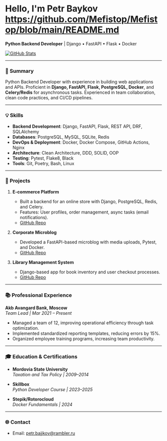 # Hello, I'm Petr Baykov  https://github.com/Mefistop/Mefistop/blob/main/README.md
**Python Backend Developer** | Django • FastAPI • Flask • Docker  

[![GitHub Stats](https://github-readme-stats.vercel.app/api?username=Mefistop&show_icons=true&theme=dark)](https://github.com/Mefistop)  

---

### 📌 Summary  
Python Backend Developer with experience in building web applications and APIs. Proficient in **Django, FastAPI, Flask, PostgreSQL, Docker**, and **Celery/Redis** for asynchronous tasks. Experienced in team collaboration, clean code practices, and CI/CD pipelines.  

---

### 💡 Skills  
- **Backend Development**: Django, FastAPI, Flask, REST API, DRF, SQLAlchemy  
- **Databases**: PostgreSQL, MySQL, SQLite, Redis  
- **DevOps & Deployment**: Docker, Docker Compose, GitHub Actions, Nginx  
- **Architecture**: Clean Architecture, DDD, SOLID, OOP  
- **Testing**: Pytest, Flake8, Black  
- **Tools**: Git, Poetry, Bash, Linux  

---

### 🚀 Projects  
1. **E-commerce Platform**  
   - Built a backend for an online store with Django, PostgreSQL, Redis, and Celery.  
   - Features: User profiles, order management, async tasks (email notifications).  
   - [GitHub Repo](https://github.com/Mefistop/django_shopapp)  

2. **Corporate Microblog**  
   - Developed a FastAPI-based microblog with media uploads, Pytest, and Docker.  
   - [GitHub Repo](https://github.com/Mefistop/python_microblog)  

3. **Library Management System**  
   - Django-based app for book inventory and user checkout processes.  
   - [GitHub Repo](https://github.com/Mefistop/django_locallibrary)  

---

### 📚 Professional Experience  
**Akb Avangard Bank, Moscow**  
*Team Lead | Mar 2021 – Present*  
- Managed a team of 12, improving operational efficiency through task optimization.  
- Implemented standardized reporting templates, reducing errors by 15%.  
- Organized employee training programs, increasing team productivity.  

---

### 🎓 Education & Certifications  
- **Mordovia State University**  
  *Taxation and Tax Policy | 2009–2014*  

- **Skillbox**  
  *Python Developer Course | 2023–2025*  

- **Stepik/Rotorocloud**  
  *Docker Fundamentals | 2024*  

---

### 🌐 Contact  
- Email: petr.bajjkov@rambler.ru  

<!--
**Mefistop/Mefistop** is a ✨ _special_ ✨ repository because its `README.md` (this file) appears on your GitHub profile.

Here are some ideas to get you started:

- 🔭 I’m currently working on ...
- 🌱 I’m currently learning ...
- 👯 I’m looking to collaborate on ...
- 🤔 I’m looking for help with ...
- 💬 Ask me about ...
- 📫 How to reach me: ...
- 😄 Pronouns: ...
- ⚡ Fun fact: ...
-->
